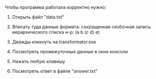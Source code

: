 Чтобы программа работала корректно нужно:

1. Открыть файл "data.txt"

2. Вписать туда данные формата: 
	сокращенная скобочная запись иерархического списка
	н-р: (a b (c d) e)

3. Дважды кликнуть на transformator.exe

4. Посмотреть промежуточные данные в окне консоли

5. Нажать любую клавишу

4. Посмотреть ответ в файле "answer.txt"